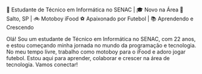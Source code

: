 🚀 Estudante de Técnico em Informática no SENAC | 🎓 Novo na Área
📍 Salto, SP | 🚲 Motoboy iFood
⚽ Apaixonado por Futebol | 📚 Aprendendo e Crescendo

Olá! Sou um estudante de Técnico em Informática no SENAC, com 22 anos, e estou começando minha jornada no mundo da programação e tecnologia. No meu tempo livre, trabalho como motoboy para o iFood e adoro jogar futebol. Estou aqui para aprender, colaborar e crescer na área de tecnologia. Vamos conectar!
